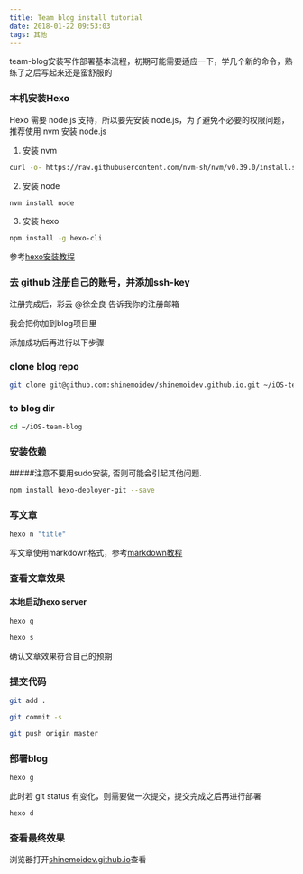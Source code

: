 ```yaml
---
title: Team blog install tutorial
date: 2018-01-22 09:53:03
tags: 其他
---
```

team-blog安装写作部署基本流程，初期可能需要适应一下，学几个新的命令，熟练了之后写起来还是蛮舒服的

<!--more-->

### 本机安装Hexo

Hexo 需要 node.js 支持，所以要先安装 node.js，为了避免不必要的权限问题，推荐使用 nvm 安装 node.js

1. 安装 nvm

```bash
curl -o- https://raw.githubusercontent.com/nvm-sh/nvm/v0.39.0/install.sh | bash
```

2. 安装 node

```bash
nvm install node
```

3. 安装 hexo

```bash
npm install -g hexo-cli
```

参考[hexo安装教程](https://hexo.io/zh-cn/docs/)

### 去 github 注册自己的账号，并添加ssh-key

注册完成后，彩云 @徐金良 告诉我你的注册邮箱

我会把你加到blog项目里

添加成功后再进行以下步骤

### clone blog repo

```bash
git clone git@github.com:shinemoidev/shinemoidev.github.io.git ~/iOS-team-blog
```

### to blog dir

```bash
cd ~/iOS-team-blog
```

### 安装依赖

#####注意不要用sudo安装, 否则可能会引起其他问题.

```bash
npm install hexo-deployer-git --save
```

### 写文章

```bash
hexo n "title"
```

写文章使用markdown格式，参考[markdown教程](https://www.jianshu.com/p/q81RER)

### 查看文章效果

#### 本地启动hexo server

```bash
hexo g

hexo s
```

确认文章效果符合自己的预期

### 提交代码

```bash
git add .

git commit -s

git push origin master
```

### 部署blog

```bash
hexo g
```

此时若 git status 有变化，则需要做一次提交，提交完成之后再进行部署

```bash
hexo d
```

### 查看最终效果

浏览器打开[shinemoidev.github.io](https://shinemoidev.github.io/)查看

<!-- ### 错误处理

#### 错误1
```bash
In file included from ../src/binding.cpp:3:
../src/sass_context_wrapper.h:8:10: fatal error: 'sass/context.h' file not found
```
执行 brew install libsass 后重试

#### 错误2
```bash
dyld: lazy symbol binding failed: Symbol not found: _sass_make_boolean
```
执行 npm install node-sass 后重试

#### 错误3
```bash
rm: ./Release/.deps/Release/obj.target/fse/fsevents.o.d.raw: No such file or directory
make: *** [Release/obj.target/fse/fsevents.o] Error 1
```
执行 npm install fsevents 后重试.
 -->

